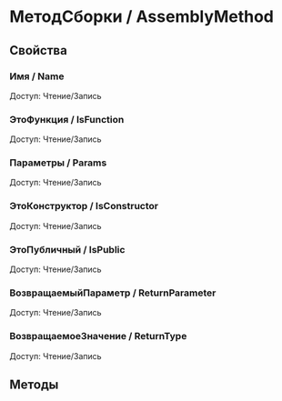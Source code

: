 
# МетодСборки / AssemblyMethod

## Свойства
    
### Имя / Name
Доступ: Чтение/Запись
### ЭтоФункция / IsFunction
Доступ: Чтение/Запись
### Параметры / Params
Доступ: Чтение/Запись
### ЭтоКонструктор / IsConstructor
Доступ: Чтение/Запись
### ЭтоПубличный / IsPublic
Доступ: Чтение/Запись
### ВозвращаемыйПараметр / ReturnParameter
Доступ: Чтение/Запись
### ВозвращаемоеЗначение / ReturnType
Доступ: Чтение/Запись
## Методы
    
